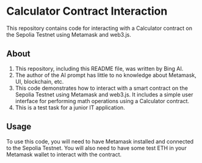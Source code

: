 # Calculator Contract Interaction

This repository contains code for interacting with a Calculator contract on the Sepolia Testnet using Metamask and web3.js.

## About

1. This repository, including this README file, was written by Bing AI.
2. The author of the AI prompt has little to no knowledge about Metamask, UI, blockchain, etc.
3. This code demonstrates how to interact with a smart contract on the Sepolia Testnet using Metamask and web3.js. It includes a simple user interface for performing math operations using a Calculator contract.
4. This is a test task for a junior IT application.

## Usage

To use this code, you will need to have Metamask installed and connected to the Sepolia Testnet. You will also need to have some test ETH in your Metamask wallet to interact with the contract.